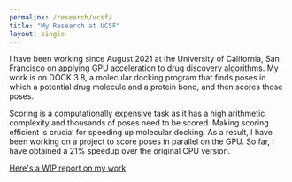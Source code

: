 ```yaml
---
permalink: /research/ucsf/
title: "My Research at UCSF"
layout: single
---
```


I have been working since August 2021 at the University of California, San Francisco on applying GPU acceleration to drug discovery algorithms. My work is on DOCK 3.8, a molecular docking program that finds poses in which a potential drug molecule and a protein bond, and then scores those poses.

Scoring is a computationally expensive task as it has a high arithmetic complexity and thousands of poses need to be scored. Making scoring efficient is crucial for speeding up molecular docking. As a result, I have been working on a project to score poses in parallel on the GPU. So far, I have obtained a 21% speedup over the original CPU version.

[Here's a WIP report on my work](/assets/files/GPUDOCK.pdf)
